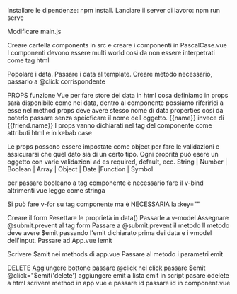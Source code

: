<!-- 1 -->
Installare le dipendenze: npm install.
Lanciare il server di lavoro: npm run serve

<!-- 2 -->
Modificare main.js

<!-- 3 -->
Creare cartella components in src e creare i componenti in PascalCase.vue
I componenti devono essere multi world così da non essere interpetrati come tag html

<!-- 4 -->
Popolare i data.
Passare i data al template.
Creare metodo necessario, passarlo a @click corrispondente

<!-- 5 -->
PROPS
funzione Vue per fare store dei data in html
cosa definiamo in props sarà disponibile come nei data, dentro al componente
possiamo riferirici a esse nel method
props deve avere stesso nome di data properties così da poterlo passare senza speicficare il nome dell oggetto. {{name}} invece di {{friend.name}}
I props vanno dichiarati nel tag del componente come attributi html e in kebab case

<!-- 6 -->
Le props possono essere impostate come object per fare le validazioni e assicurarsi che quel dato sia di un certo tipo.
Ogni proprità può esere un oggetto con varie validazioni ad es required, default,  ecc.
String | Number | Boolean | Array | Object | Date |Function | Symbol

<!-- 7 -->
per passare booleano a tag componente è necessario fare il v-bind altrimenti vue legge come stringa

<!-- 8 -->
Si può fare v-for su tag componente ma è NECESSARIA la :key=""

<!-- 9 -->
Creare il form
Resettare le proprietà in data()
Passarle a v-model
Assegnare @submit.prevent al tag form
Passare a @submit.prevent il metodo
Il metodo deve avere $emit passando l'emit dichiarato prima dei data e i vmodel dell'input.
Passare ad App.vue lemit

<!-- 10 -->
Scrivere $amit nei methods di app.vue
Passare al metodo i parametri emit

<!-- 11 -->
DELETE
Aggiungere bottone
passare @click
nel click passare $emit
@click="$emit('delete')
aggiungere emit a lista emit in script
pasare òdelete a html
scrivere method in app vue e passare id
passare id in component.vue